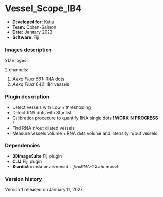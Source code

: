 # Vessel_Scope_IB4

* **Developed for:** Katia
* **Team:** Cohen-Salmon
* **Date:** January 2023
* **Software:** Fiji

### Images description

3D images.

2 channels:
  1. *Alexa Fluor 561:* RNA dots
  2. *Alexa Fluor 642:* IB4 vessels

### Plugin description

* Detect vessels with LoG + thresholding
* Detect RNA dots with Stardist
* Calibration procedure to quantify RNA single dots **! WORK IN PROGRESS !**
* Find RNA in/out dilated vessels
* Measure vessels volume + RNA dots volume and intensity in/out vessels

### Dependencies

* **3DImageSuite** Fiji plugin
* **CLIJ** Fiji plugin
* **Stardist** conda environment + *fociRNA-1.2.zip* model

### Version history

Version 1 released on January 11, 2023.

